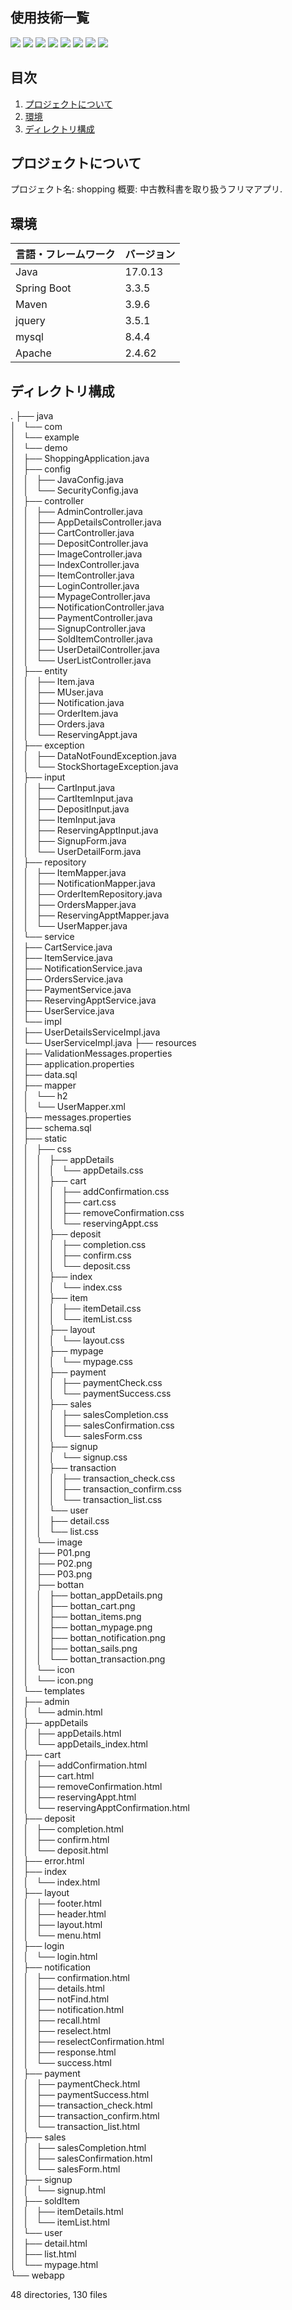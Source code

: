 ## 使用技術一覧
<!-- シールド一覧 -->
<p>
    <!-- バックエンドのフレームワーク一覧 -->
    <img src="https://img.shields.io/badge/-Spring%20Framework-FFFFFF.svg?logo=Spring&style=popout">
    <img src="https://img.shields.io/badge/-Thymeleaf-007396.svg?logo=thymeleaf&style=plastic">
    <!-- バックエンドの言語一覧 -->
    <img src="https://img.shields.io/badge/-Java-007396.svg?logo=java&style=popout">
    <!-- フロントエンドのフレームワーク一覧 -->
    <img src="https://img.shields.io/badge/-Jquery-0769AD.svg?logo=jquery&style=plastic">
    <!-- フロントエンドの言語一覧 -->
    <img src="https://img.shields.io/badge/-Javascript-F7DF1E.svg?logo=javascript&style=plastic">
    <!-- ミドルウェア一覧 -->
    <img src="https://img.shields.io/badge/-Mysql-4479A1.svg?logo=mysql&style=plastic">
    <img src="https://img.shields.io/badge/-Apache-D22128.svg?logo=apache&style=plastic">
    <!-- インフラ一覧 -->
    <img src="https://img.shields.io/badge/-AWS%20EC2-232F3E.svg?logo=amazon-aws&style=plastic">
</p>

## 目次
1. [プロジェクトについて](#プロジェクトについて)
2. [環境 ](#環境)
3. [ディレクトリ構成](#ディレクトリ構成)

## プロジェクトについて
プロジェクト名: shopping
概要: 中古教科書を取り扱うフリマアプリ.

## 環境
| 言語・フレームワーク    | バージョン  |
| --------------------- | ---------- |
| Java                  | 17.0.13    |
| Spring Boot           | 3.3.5      |
| Maven                 | 3.9.6      |
| jquery                | 3.5.1      |
| mysql                 | 8.4.4      |
| Apache                | 2.4.62     |


## ディレクトリ構成
.
├── java  
│   └── com  
│       └── example  
│           └── demo  
│               ├── ShoppingApplication.java  
│               ├── config  
│               │   ├── JavaConfig.java  
│               │   └── SecurityConfig.java  
│               ├── controller  
│               │   ├── AdminController.java  
│               │   ├── AppDetailsController.java  
│               │   ├── CartController.java  
│               │   ├── DepositController.java  
│               │   ├── ImageController.java  
│               │   ├── IndexController.java  
│               │   ├── ItemController.java  
│               │   ├── LoginController.java  
│               │   ├── MypageController.java  
│               │   ├── NotificationController.java  
│               │   ├── PaymentController.java  
│               │   ├── SignupController.java  
│               │   ├── SoldItemController.java  
│               │   ├── UserDetailController.java  
│               │   └── UserListController.java  
│               ├── entity   
│               │   ├── Item.java  
│               │   ├── MUser.java  
│               │   ├── Notification.java  
│               │   ├── OrderItem.java  
│               │   ├── Orders.java  
│               │   └── ReservingAppt.java  
│               ├── exception  
│               │   ├── DataNotFoundException.java  
│               │   └── StockShortageException.java  
│               ├── input  
│               │   ├── CartInput.java  
│               │   ├── CartItemInput.java  
│               │   ├── DepositInput.java  
│               │   ├── ItemInput.java  
│               │   ├── ReservingApptInput.java  
│               │   ├── SignupForm.java  
│               │   └── UserDetailForm.java  
│               ├── repository  
│               │   ├── ItemMapper.java  
│               │   ├── NotificationMapper.java  
│               │   ├── OrderItemRepository.java  
│               │   ├── OrdersMapper.java  
│               │   ├── ReservingApptMapper.java  
│               │   └── UserMapper.java  
│               └── service  
│                   ├── CartService.java  
│                   ├── ItemService.java  
│                   ├── NotificationService.java  
│                   ├── OrdersService.java  
│                   ├── PaymentService.java  
│                   ├── ReservingApptService.java  
│                   ├── UserService.java  
│                   └── impl  
│                       ├── UserDetailsServiceImpl.java  
│                       └── UserServiceImpl.java 
├── resources  
│   ├── ValidationMessages.properties  
│   ├── application.properties  
│   ├── data.sql  
│   ├── mapper  
│   │   └── h2  
│   │       └── UserMapper.xml  
│   ├── messages.properties  
│   ├── schema.sql  
│   ├── static  
│   │   ├── css  
│   │   │   ├── appDetails  
│   │   │   │   └── appDetails.css  
│   │   │   ├── cart  
│   │   │   │   ├── addConfirmation.css  
│   │   │   │   ├── cart.css  
│   │   │   │   ├── removeConfirmation.css  
│   │   │   │   └── reservingAppt.css  
│   │   │   ├── deposit  
│   │   │   │   ├── completion.css  
│   │   │   │   ├── confirm.css  
│   │   │   │   └── deposit.css  
│   │   │   ├── index  
│   │   │   │   └── index.css  
│   │   │   ├── item  
│   │   │   │   ├── itemDetail.css  
│   │   │   │   └── itemList.css  
│   │   │   ├── layout  
│   │   │   │   └── layout.css  
│   │   │   ├── mypage  
│   │   │   │   └── mypage.css  
│   │   │   ├── payment  
│   │   │   │   ├── paymentCheck.css  
│   │   │   │   └── paymentSuccess.css  
│   │   │   ├── sales  
│   │   │   │   ├── salesCompletion.css  
│   │   │   │   ├── salesConfirmation.css  
│   │   │   │   └── salesForm.css  
│   │   │   ├── signup  
│   │   │   │   └── signup.css  
│   │   │   ├── transaction  
│   │   │   │   ├── transaction_check.css  
│   │   │   │   ├── transaction_confirm.css  
│   │   │   │   └── transaction_list.css  
│   │   │   └── user  
│   │   │       ├── detail.css  
│   │   │       └── list.css  
│   │   └── image  
│   │       ├── P01.png  
│   │       ├── P02.png  
│   │       ├── P03.png  
│   │       ├── bottan  
│   │       │   ├── bottan_appDetails.png  
│   │       │   ├── bottan_cart.png  
│   │       │   ├── bottan_items.png  
│   │       │   ├── bottan_mypage.png  
│   │       │   ├── bottan_notification.png  
│   │       │   ├── bottan_sails.png  
│   │       │   └── bottan_transaction.png  
│   │       └── icon  
│   │           └── icon.png  
│   └── templates  
│       ├── admin  
│       │   └── admin.html  
│       ├── appDetails  
│       │   ├── appDetails.html  
│       │   └── appDetails_index.html  
│       ├── cart  
│       │   ├── addConfirmation.html  
│       │   ├── cart.html  
│       │   ├── removeConfirmation.html  
│       │   ├── reservingAppt.html  
│       │   └── reservingApptConfirmation.html  
│       ├── deposit  
│       │   ├── completion.html  
│       │   ├── confirm.html  
│       │   └── deposit.html  
│       ├── error.html  
│       ├── index  
│       │   └── index.html  
│       ├── layout  
│       │   ├── footer.html  
│       │   ├── header.html  
│       │   ├── layout.html  
│       │   └── menu.html  
│       ├── login  
│       │   └── login.html  
│       ├── notification  
│       │   ├── confirmation.html  
│       │   ├── details.html  
│       │   ├── notFind.html  
│       │   ├── notification.html  
│       │   ├── recall.html  
│       │   ├── reselect.html  
│       │   ├── reselectConfirmation.html  
│       │   ├── response.html  
│       │   └── success.html  
│       ├── payment  
│       │   ├── paymentCheck.html  
│       │   ├── paymentSuccess.html  
│       │   ├── transaction_check.html  
│       │   ├── transaction_confirm.html  
│       │   └── transaction_list.html  
│       ├── sales  
│       │   ├── salesCompletion.html  
│       │   ├── salesConfirmation.html  
│       │   └── salesForm.html  
│       ├── signup  
│       │   └── signup.html  
│       ├── soldItem  
│       │   ├── itemDetails.html  
│       │   └── itemList.html  
│       └── user  
│           ├── detail.html  
│           ├── list.html  
│           └── mypage.html  
└── webapp  

48 directories, 130 files

